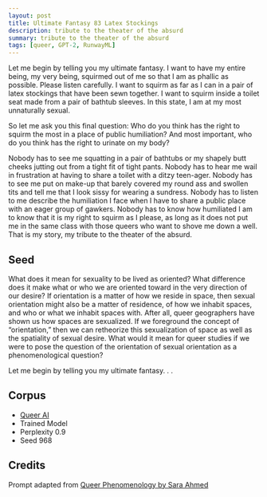 ```yaml
---
layout: post
title: Ultimate Fantasy 83 Latex Stockings
description: tribute to the theater of the absurd
summary: tribute to the theater of the absurd
tags: [queer, GPT-2, RunwayML]
---
```


Let me begin by telling you my ultimate fantasy. I want to have my entire being, my very being, squirmed out of me so that I am as phallic as possible. Please listen carefully. I want to squirm as far as I can in a pair of latex stockings that have been sewn together. I want to squirm inside a toilet seat made from a pair of bathtub sleeves. In this state, I am at my most unnaturally sexual.

So let me ask you this final question: Who do you think has the right to squirm the most in a place of public humiliation? And most important, who do you think has the right to urinate on my body?

Nobody has to see me squatting in a pair of bathtubs or my shapely butt cheeks jutting out from a tight fit of tight pants. Nobody has to hear me wail in frustration at having to share a toilet with a ditzy teen-ager. Nobody has to see me put on make-up that barely covered my round ass and swollen tits and tell me that I look sissy for wearing a sundress. Nobody has to listen to me describe the humiliation I face when I have to share a public place with an eager group of gawkers. Nobody has to know how humiliated I am to know that it is my right to squirm as I please, as long as it does not put me in the same class with those queers who want to shove me down a well. That is my story, my tribute to the theater of the absurd.



## Seed

What does it mean for sexuality to be lived as oriented? What difference does it make what or who we are oriented toward in the very direction of our desire? If orientation is a matter of how we reside in space, then sexual orientation might also be a matter of residence, of how we inhabit spaces, and who or what we inhabit spaces with. After all, queer geographers have shown us how spaces are sexualized. If we foreground the concept of “orientation,” then we can retheorize this sexualization of space as well as the spatiality of sexual desire. What would it mean for queer studies if we were to pose the question of the orientation of sexual orientation as a phenomenological question?

Let me begin by telling you my ultimate fantasy. . .

## Corpus

- [Queer AI](/queerai)
- Trained Model
- Perplexity 0.9
- Seed 968

## Credits

Prompt adapted from [Queer Phenomenology by Sara Ahmed](https://www.dukeupress.edu/queer-phenomenology)
